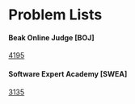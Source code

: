 # Problem Lists

#### Beak Online Judge [BOJ]
[4195](https://www.acmicpc.net/problem/4195)  

#### Software Expert Academy [SWEA]
[3135](https://swexpertacademy.com/main/code/problem/problemDetail.do?contestProbId=AV_6pTXqsXUDFAWS)